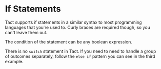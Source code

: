 # If Statements

Tact supports if statements in a similar syntax to most programming languages that you're used to. Curly braces are required though, so you can't leave them out.

The condition of the statement can be any boolean expression.

There is no `switch` statement in Tact. If you need to need to handle a group of outcomes separately, follow the `else if` pattern you can see in the third example.
